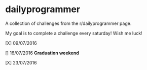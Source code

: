 # dailyprogrammer
A collection of challenges from the r/dailyprogrammer page.

My goal is to complete a challenge every saturday! Wish me luck!

[X] 09/07/2016

[] 16/07/2016 **Graduation weekend**

[X] 23/07/2016
